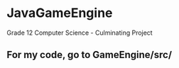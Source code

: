 # JavaGameEngine
Grade 12 Computer Science - Culminating Project

## For my code, go to GameEngine/src/
